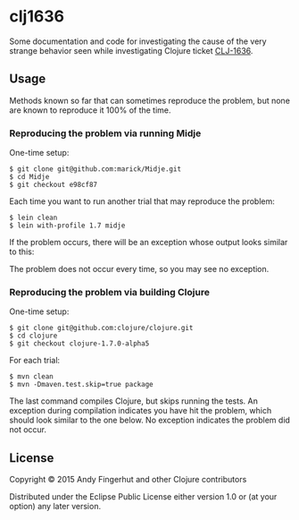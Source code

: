 # clj1636

Some documentation and code for investigating the cause of the very
strange behavior seen while investigating Clojure ticket
[CLJ-1636](http://dev.clojure.org/jira/browse/CLJ-1636).

## Usage

Methods known so far that can sometimes reproduce the problem, but
none are known to reproduce it 100% of the time.

### Reproducing the problem via running Midje

One-time setup:

    $ git clone git@github.com:marick/Midje.git 
    $ cd Midje 
    $ git checkout e98cf87 

Each time you want to run another trial that may reproduce the
problem:

    $ lein clean
    $ lein with-profile 1.7 midje 

If the problem occurs, there will be an exception whose output looks
similar to this:

The problem does not occur every time, so you may see no exception.

### Reproducing the problem via building Clojure

One-time setup:

    $ git clone git@github.com:clojure/clojure.git
    $ cd clojure
    $ git checkout clojure-1.7.0-alpha5

For each trial:

    $ mvn clean
    $ mvn -Dmaven.test.skip=true package

The last command compiles Clojure, but skips running the tests.  An
exception during compilation indicates you have hit the problem, which
should look similar to the one below.  No exception indicates the
problem did not occur.

## License

Copyright © 2015 Andy Fingerhut and other Clojure contributors

Distributed under the Eclipse Public License either version 1.0 or (at
your option) any later version.
